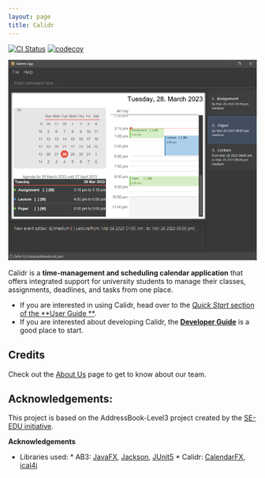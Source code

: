 ```yaml
---
layout: page
title: Calidr
---
```


[![CI Status](https://github.com/AY2223S2-CS2103T-W10-2/tp/workflows/Java%20CI/badge.svg)](https://github.com/AY2223S2-CS2103T-W10-2/tp/actions/)
[![codecov](https://codecov.io/gh/AY2223S2-CS2103T-W10-2/tp/branch/master/graph/badge.svg?token=A61SI2GE0L)](https://codecov.io/gh/AY2223S2-CS2103T-W10-2/tp)

![Ui](images/Ui.png)

Calidr is a **time-management and scheduling calendar application** that offers integrated support for university
students to manage their classes, assignments, deadlines, and tasks from one place.

* If you are interested in using Calidr, head over to the [_Quick Start_ section of the **User Guide
  **](UserGuide.html#quick-start).
* If you are interested about developing Calidr, the [**Developer Guide**](DeveloperGuide.html) is a good place to
  start.

## Credits

Check out the [About Us](https://github.com/AY2223S2-CS2103T-W10-2/tp/blob/master/docs/AboutUs.md) page to get to know
about our team.

## Acknowledgements:

This project is based on the AddressBook-Level3 project created by the [SE-EDU initiative](https://se-education.org).

**Acknowledgements**

* Libraries used:
  *
  AB3: [JavaFX](https://openjfx.io/), [Jackson](https://github.com/FasterXML/jackson), [JUnit5](https://github.com/junit-team/junit5)
  *
  Calidr: [CalendarFX](https://github.com/dlsc-software-consulting-gmbh/CalendarFX), [ical4j](https://github.com/ical4j/ical4j)
